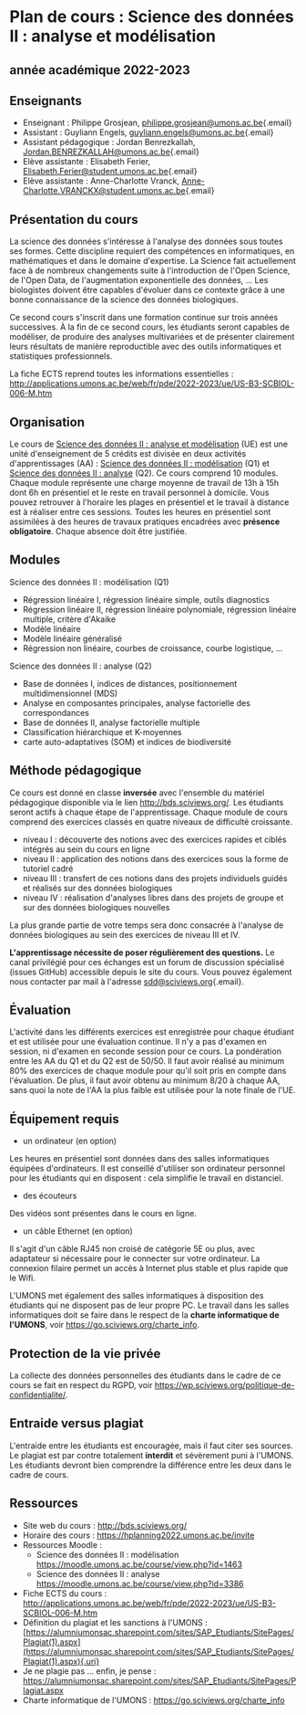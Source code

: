 # Plan de cours : Science des données II : analyse et modélisation

## année académique 2022-2023

## Enseignants

-   Enseignant : Philippe Grosjean, [philippe.grosjean\@umons.ac.be](mailto:philippe.grosjean@umons.ac.be){.email}
-   Assistant : Guyliann Engels, [guyliann.engels\@umons.ac.be](mailto:guyliann.engels@umons.ac.be){.email}
-   Assistant pédagogique : Jordan Benrezkallah, [Jordan.BENREZKALLAH\@umons.ac.be](mailto:Jordan.BENREZKALLAH@umons.ac.be){.email}
-   Elève assistante : Elisabeth Ferier, [Elisabeth.Ferier\@student.umons.ac.be](mailto:Elisabeth.Ferier@student.umons.ac.be){.email}
-   Elève assistante : Anne-Charlotte Vranck, [Anne-Charlotte.VRANCKX\@student.umons.ac.be](mailto:Anne-Charlotte.VRANCKX@student.umons.ac.be){.email}

## Présentation du cours

La science des données s'intéresse à l'analyse des données sous toutes ses formes. Cette discipline requiert des compétences en informatiques, en mathématiques et dans le domaine d'expertise. La Science fait actuellement face à de nombreux changements suite à l'introduction de l'Open Science, de l'Open Data, de l'augmentation exponentielle des données, ... Les biologistes doivent être capables d'évoluer dans ce contexte grâce à une bonne connaissance de la science des données biologiques.

Ce second cours s'inscrit dans une formation continue sur trois années successives. À la fin de ce second cours, les étudiants seront capables de modéliser, de produire des analyses multivariées et de présenter clairement leurs résultats de manière reproductible avec des outils informatiques et statistiques professionnels.

La fiche ECTS reprend toutes les informations essentielles : <http://applications.umons.ac.be/web/fr/pde/2022-2023/ue/US-B3-SCBIOL-006-M.htm>

## Organisation

Le cours de [Science des données II : analyse et modélisation](http://applications.umons.ac.be/web/fr/pde/2022-2023/ue/US-B3-SCBIOL-006-M.htm) (UE) est une unité d'enseignement de 5 crédits est divisée en deux activités d'apprentissages (AA) : [Science des données II : modélisation](http://applications.umons.ac.be/web/fr/pde/2022-2023/aa/S-BIOG-015.htm) (Q1) et [Science des données II : analyse](http://applications.umons.ac.be/web/fr/pde/2022-2023/aa/S-BIOG-061.htm) (Q2). Ce cours comprend 10 modules. Chaque module représente une charge moyenne de travail de 13h à 15h dont 6h en présentiel et le reste en travail personnel à domicile. Vous pouvez retrouver à l'horaire les plages en présentiel et le travail à distance est à réaliser entre ces sessions. Toutes les heures en présentiel sont assimilées à des heures de travaux pratiques encadrées avec **présence obligatoire**. Chaque absence doit être justifiée.

## Modules

Science des données II : modélisation (Q1)

-   Régression linéaire I, régression linéaire simple, outils diagnostics
-   Régression linéaire II, régression linéaire polynomiale, régression linéaire multiple, critère d'Akaike
-   Modèle linéaire
-   Modèle linéaire généralisé
-   Régression non linéaire, courbes de croissance, courbe logistique, ...

Science des données II : analyse (Q2)

-   Base de données I, indices de distances, positionnement multidimensionnel (MDS)
-   Analyse en composantes principales, analyse factorielle des correspondances
-   Base de données II, analyse factorielle multiple
-   Classification hiérarchique et K-moyennes
-   carte auto-adaptatives (SOM) et indices de biodiversité

## Méthode pédagogique

Ce cours est donné en classe **inversée** avec l'ensemble du matériel pédagogique disponible via le lien <http://bds.sciviews.org/>. Les étudiants seront actifs à chaque étape de l'apprentissage. Chaque module de cours comprend des exercices classés en quatre niveaux de difficulté croissante.

-   niveau I : découverte des notions avec des exercices rapides et ciblés intégrés au sein du cours en ligne
-   niveau II : application des notions dans des exercices sous la forme de tutoriel cadré
-   niveau III : transfert de ces notions dans des projets individuels guidés et réalisés sur des données biologiques
-   niveau IV : réalisation d'analyses libres dans des projets de groupe et sur des données biologiques nouvelles

La plus grande partie de votre temps sera donc consacrée à l'analyse de données biologiques au sein des exercices de niveau III et IV.

**L'apprentissage nécessite de poser régulièrement des questions.** Le canal privilégié pour ces échanges est un forum de discussion spécialisé (issues GitHub) accessible depuis le site du cours. Vous pouvez également nous contacter par mail à l'adresse [sdd\@sciviews.org](mailto:sdd@sciviews.org){.email}.

## Évaluation

L'activité dans les différents exercices est enregistrée pour chaque étudiant et est utilisée pour une évaluation continue. Il n'y a pas d'examen en session, ni d'examen en seconde session pour ce cours. La pondération entre les AA du Q1 et du Q2 est de 50/50. Il faut avoir réalisé au minimum 80% des exercices de chaque module pour qu'il soit pris en compte dans l'évaluation. De plus, il faut avoir obtenu au minimum 8/20 à chaque AA, sans quoi la note de l'AA la plus faible est utilisée pour la note finale de l'UE.

## Équipement requis

-   un ordinateur (en option)

Les heures en présentiel sont données dans des salles informatiques équipées d'ordinateurs. Il est conseillé d'utiliser son ordinateur personnel pour les étudiants qui en disposent : cela simplifie le travail en distanciel.

-   des écouteurs

Des vidéos sont présentes dans le cours en ligne.

-   un câble Ethernet (en option)

Il s'agit d'un câble RJ45 non croisé de catégorie 5E ou plus, avec adaptateur si nécessaire pour le connecter sur votre ordinateur. La connexion filaire permet un accès à Internet plus stable et plus rapide que le Wifi.

L'UMONS met également des salles informatiques à disposition des étudiants qui ne disposent pas de leur propre PC. Le travail dans les salles informatiques doit se faire dans le respect de la **charte informatique de l'UMONS**, voir <https://go.sciviews.org/charte_info>.

## Protection de la vie privée

La collecte des données personnelles des étudiants dans le cadre de ce cours se fait en respect du RGPD, voir <https://wp.sciviews.org/politique-de-confidentialite/>.

## Entraide versus plagiat

L'entraide entre les étudiants est encouragée, mais il faut citer ses sources. Le plagiat est par contre totalement **interdit** et sévèrement puni à l'UMONS. Les étudiants devront bien comprendre la différence entre les deux dans le cadre de cours.

## Ressources

-   Site web du cours : <http://bds.sciviews.org/>
-   Horaire des cours : <https://hplanning2022.umons.ac.be/invite>
-   Ressources Moodle :
    -   Science des données II : modélisation <https://moodle.umons.ac.be/course/view.php?id=1463>
    -   Science des données II : analyse <https://moodle.umons.ac.be/course/view.php?id=3386>
-   Fiche ECTS du cours : <http://applications.umons.ac.be/web/fr/pde/2022-2023/ue/US-B3-SCBIOL-006-M.htm>
-   Définition du plagiat et les sanctions à l'UMONS : [https://alumniumonsac.sharepoint.com/sites/SAP_Etudiants/SitePages/Plagiat(1).aspx](https://alumniumonsac.sharepoint.com/sites/SAP_Etudiants/SitePages/Plagiat(1).aspx){.uri}
-   Je ne plagie pas ... enfin, je pense : <https://alumniumonsac.sharepoint.com/sites/SAP_Etudiants/SitePages/Plagiat.aspx>
-   Charte informatique de l'UMONS : <https://go.sciviews.org/charte_info>
